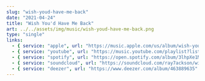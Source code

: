 ```yaml
---
slug: "wish-youd-have-me-back"
date: "2021-04-24"
title: "Wish You'd Have Me Back"
art: ../../assets/img/music/wish-youd-have-me-back.png
type: "single"
links:
  - { service: "apple", url: "https://music.apple.com/us/album/wish-youd-have-me-back-single/1697187549" }
  - { service: "youtube", url: "https://music.youtube.com/playlist?list=OLAK5uy_mTjFMgHZ8P96jjP-aRKQUgeIaLk-YdmDI&si=u_p8-HPBhsNR4J1W" }
  - { service: "spotify", url: "https://open.spotify.com/album/3lhpXe1MrcAbknKQPPMU0z" }
  - { service: "soundcloud", url: "https://soundcloud.com/ray7ackson/wish-youd-have-me-back" }
  - { service: "deezer", url: "https://www.deezer.com/album/463889635" }
---
```

